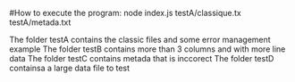 #How to execute the program: 
node index.js testA/classique.tx testA/metada.txt

The folder testA contains the classic files and some error management example
The folder testB contains more than 3 columns and with more line data
The folder testC contains metada that is inccorect
The folder testD containsa a large data file to test
